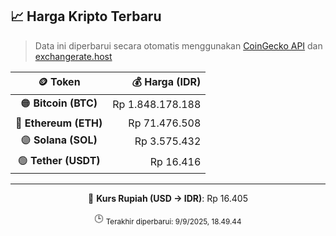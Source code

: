 

<!-- HARGA_KRIPTO -->
## 📈 Harga Kripto Terbaru

> Data ini diperbarui secara otomatis menggunakan [CoinGecko API](https://www.coingecko.com/) dan [exchangerate.host](https://exchangerate.host/)

<div align="center">

| 🪙 Token | 💰 Harga (IDR) |
|:------:|---------------:|
| 🟠 **Bitcoin (BTC)**   | Rp 1.848.178.188 |
| 🔵 **Ethereum (ETH)**  | Rp 71.476.508 |
| 🟣 **Solana (SOL)**    | Rp 3.575.432 |
| 🟢 **Tether (USDT)**   | Rp 16.416 |

---

💱 **Kurs Rupiah (USD → IDR)**: Rp 16.405

🕒 <sub>Terakhir diperbarui: 9/9/2025, 18.49.44</sub>

</div>
<!-- /HARGA_KRIPTO -->